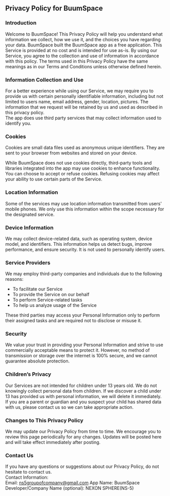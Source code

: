 Privacy Policy for BuumSpace 
----------------

### Introduction  
Welcome to BuumSpace! This Privacy Policy will help you understand what information we collect, how we use it, and the choices you have regarding your data.
BuumSpace built the BuumSpace app as a free application. This Service is provided at no cost and is intended for use as-is. By using our Service, you agree to the collection and use of information in accordance with this policy.
The terms used in this Privacy Policy have the same meanings as in our Terms and Conditions unless otherwise defined herein.

### Information Collection and Use  
For a better experience while using our Service, we may require you to provide us with certain personally identifiable information, including but not limited to users name, email address, gender, location, pictures. The information that we request will be retained by us and used as described in this privacy policy.  
The app does use third party services that may collect information used to identify you. 

### Cookies  
Cookies are small data files used as anonymous unique identifiers. They are sent to your browser from websites and stored on your device.

While BuumSpace does not use cookies directly, third-party tools and libraries integrated into the app may use cookies to enhance functionality. You can choose to accept or refuse cookies. Refusing cookies may affect your ability to use certain parts of the Service. 

### Location Information  
Some of the services may use location information transmitted from users' mobile phones. We only use this information within the scope necessary for the designated service.  

### Device Information  
We may collect device-related data, such as operating system, device model, and identifiers. This information helps us detect bugs, improve performance, and ensure security. It is not used to personally identify users. 

### Service Providers  
We may employ third-party companies and individuals due to the following reasons:  
* To facilitate our Service
* To provide the Service on our behalf
* To perform Service-related tasks
* To help us analyze usage of the Service  

These third parties may access your Personal Information only to perform their assigned tasks and are required not to disclose or misuse it.

### Security  
We value your trust in providing your Personal Information and strive to use commercially acceptable means to protect it. However, no method of transmission or storage over the internet is 100% secure, and we cannot guarantee absolute protection.  

### Children’s Privacy  
Our Services are not intended for children under 13 years old. We do not knowingly collect personal data from children. If we discover a child under 13 has provided us with personal information, we will delete it immediately. If you are a parent or guardian and you suspect your child has shared data with us, please contact us so we can take appropriate action.  

### Changes to This Privacy Policy  
We may update our Privacy Policy from time to time. We encourage you to review this page periodically for any changes. Updates will be posted here and will take effect immediately after posting.  

### Contact Us  
If you have any questions or suggestions about our Privacy Policy, do not hesitate to contact us.  
Contact Information:  
Email: ns5groupofcompany@gmail.com
App Name: BuumSpace
Developer/Company Name (optional): NEXON SPHERE(NS-5)
